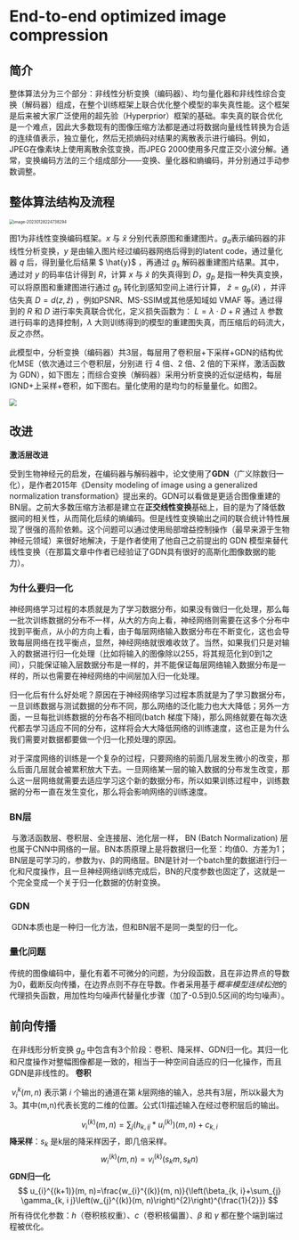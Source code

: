 # End-to-end optimized image compression

## 简介

​	整体算法分为三个部分：非线性分析变换（编码器）、均匀量化器和非线性综合变换（解码器）组成，在整个训练框架上联合优化整个模型的率失真性能。这个框架是后来被大家广泛使用的超先验（Hyperprior）框架的基础。率失真的联合优化是一个难点，因此大多数现有的图像压缩方法都是通过将数据向量线性转换为合适的连续值表示，独立量化，然后无损熵码对结果的离散表示进行编码。例如，JPEG在像素块上使用离散余弦变换，而JPEG 2000使用多尺度正交小波分解。通常，变换编码方法的三个组成部分——变换、量化器和熵编码，并分别通过手动参数调整。

## 整体算法结构及流程

<img src="https://cdn.jsdelivr.net/gh/J-M-LIU/pic-bed@master//img/image-20230128224738294.png" alt="image-20230128224738294" style="zoom:50%;" />

图1为非线性变换编码框架。$x$ 与 $\hat{x}$ 分别代表原图和重建图片。$g_a$表示编码器的非线性分析变换，$y$ 是由输入图片经过编码器网络后得到的latent code，通过量化器 $q$ 后，得到量化后结果 $ \hat{y}$ ，再通过 $g_s$ 解码器重建图片结果。其中，通过对 $y$ 的码率估计得到 $R$，计算 $x$ 与 $\hat{x}$ 的失真得到 $D$，$g_p$ 是指一种失真变换，可以将原图和重建图进行通过 $g_p$ 转化到感知空间上进行计算， $\hat{z} = g_p(\hat{x})$ ，并评估失真 $D=d(z,\hat{z})$ ，例如PSNR、MS-SSIM或其他感知域如 VMAF 等。通过得到的 $R$ 和 $D$ 进行率失真联合优化，定义损失函数为： $L=λ⋅D+R$ 通过 $\lambda$ 参数进行码率的选择控制，$\lambda$ 大则训练得到的模型的重建图失真，而压缩后的码流大，反之亦然。

​	此模型中，分析变换（编码器）共3层，每层用了卷积层+下采样+GDN的结构优化MSE（依次通过三个卷积层，分别进 行 4 倍、2 倍、2 倍的下采样，激活函数为 GDN），如下图左；而综合变换（解码器）采用分析变换的近似逆结构，每层IGND+上采样+卷积，如下图右。量化使用的是均匀的标量量化。如图2。

<img src="https://img-blog.csdnimg.cn/8daf038c5aac4dd89d39a157709e9f3b.png" style="zoom:80%;" />



## 改进

**激活层改进**

​	受到生物神经元的启发，在编码器与解码器中，论文使用了**GDN**（广义除数归一化），是作者2015年《Density modeling of image using a generalized normalization transformation》提出来的。GDN可以看做是更适合图像重建的BN层。之前大多数压缩方法都是建立在**正交线性变换**基础上，目的是为了降低数据间的相关性，从而简化后续的熵编码。但是线性变换输出之间的联合统计特性展现了很强的高阶依赖。这个问题可以通过使用局部增益控制操作（最早来源于生物神经元领域）来很好地解决，于是作者使用了他自己之前提出的 GDN 模型来替代线性变换（在那篇文章中作者已经验证了GDN具有很好的高斯化图像数据的能力）。

### 为什么要归一化

​	神经网络学习过程的本质就是为了学习数据分布，如果没有做归一化处理，那么每一批次训练数据的分布不一样，从大的方向上看，神经网络则需要在这多个分布中找到平衡点，从小的方向上看，由于每层网络输入数据分布在不断变化，这也会导致每层网络在找平衡点，显然，神经网络就很难收敛了。当然，如果我们只是对输入的数据进行归一化处理（比如将输入的图像除以255，将其规范化到0到1之间），只能保证输入层数据分布是一样的，并不能保证每层网络输入数据分布是一样的，所以也需要在神经网络的中间层加入归一化处理。

​	归一化后有什么好处呢？原因在于神经网络学习过程本质就是为了学习数据分布，一旦训练数据与测试数据的分布不同，那么网络的泛化能力也大大降低；另外一方面，一旦每批训练数据的分布各不相同(batch 梯度下降)，那么网络就要在每次迭代都去学习适应不同的分布，这样将会大大降低网络的训练速度，这也正是为什么我们需要对数据都要做一个归一化预处理的原因。

​	对于深度网络的训练是一个复杂的过程，只要网络的前面几层发生微小的改变，那么后面几层就会被累积放大下去。一旦网络某一层的输入数据的分布发生改变，那么这一层网络就需要去适应学习这个新的数据分布，所以如果训练过程中，训练数据的分布一直在发生变化，那么将会影响网络的训练速度。

### BN层

​	与激活函数层、卷积层、全连接层、池化层一样， BN (Batch Normalization) 层也属于CNN中网络的一层。BN本质原理上是将数据归一化至：均值0、方差为1；BN层是可学习的，参数为γ、β的网络层。BN是针对一个batch里的数据进行归一化和尺度操作，且一旦神经网络训练完成后，BN的尺度参数也固定了，这就是一个完全变成一个关于归一化数据的仿射变换。

### GDN

​	GDN本质也是一种归一化方法，但和BN层不是同一类型的归一化。

### 量化问题

​	传统的图像编码中，量化有着不可微分的问题，为分段函数，且在非边界点的导数为0，截断反向传播，在边界点则不存在导数。作者采用基于*概率模型连续松弛*的代理损失函数，用加性均匀噪声代替量化步骤（加了-0.5到0.5区间的均匀噪声）。

## 前向传播

​	在非线形分析变换 $g_a$ 中包含有3个阶段：卷积、降采样、GDN归一化。其归一化和尺度操作对整幅图像都是一致的，相当于一种空间自适应的归一化操作，而且GDN是非线性的。
**卷积**

​	$v_i^k(m,n)$ 表示第 $i$ 个输出的通道在第 $k$​ 层网络的输入，总共有3层，所以k最大为3。其中(m,n)代表长宽的二维的位置。公式(1)描述输入在经过卷积层后的输出。


$$
v_i^{(k)}(m,n) =\sum_j (h_{k,ij}*u_i^{(k)})(m,n)+c_{k,i}
$$
**降采样**：$s_k$ 是k层的降采样因子，即几倍采样。
$$
w_i^{(k)}(m,n) = v_i^{(k)}(s_km,s_kn)
$$
**GDN归一化**
$$
u_{i}^{(k+1)}(m, n)=\frac{w_{i}^{(k)}(m, n)}{\left(\beta_{k, i}+\sum_{j} \gamma_{k, i j}\left(w_{j}^{(k)}(m, n)\right)^{2}\right)^{\frac{1}{2}}}
$$
所有待优化参数：$h$（卷积核权重）、$c$（卷积核偏置）、$\beta$ 和 $\gamma$ 都在整个端到端过程被优化。
